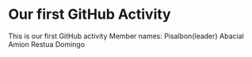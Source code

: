 # Our first GitHub Activity
This is our first GitHub activity
Member names:
Pisalbon(leader)
Abacial
Amion
Restua
Domingo
